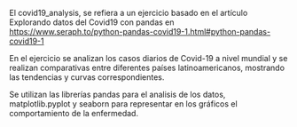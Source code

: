 El covid19_analysis, se refiera a un ejercicio basado en el artículo Explorando datos del Covid19 con pandas en https://www.seraph.to/python-pandas-covid19-1.html#python-pandas-covid19-1

En el ejercicio se analizan los casos diarios de Covid-19 a nivel mundial y se realizan comparativas entre diferentes países latinoamericanos, mostrando las tendencias y curvas correspondientes.

Se utilizan las librerías pandas para el analisis de los datos, matplotlib.pyplot y seaborn para representar en los gráficos el comportamiento de la enfermedad.
